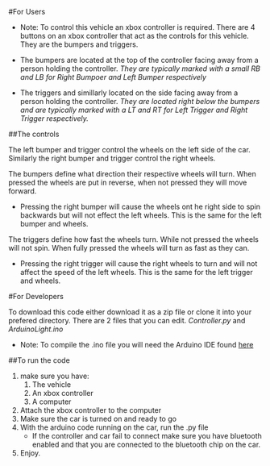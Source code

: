 #For Users

  * Note: To control this vehicle an xbox controller is required.
There are 4 buttons on an xbox controller that act as the controls for this vehicle. They are the bumpers and triggers.

  * The bumpers are located at the top of the controller facing away from a person holding the controller. *They are typically marked with a small RB and LB for Right Bumpoer and Left Bumper respectively*

  * The triggers and simillarly located on the side facing away from a person holding the controller. *They are located right below the bumpers and are typically marked with a LT and RT for Left Trigger and Right Trigger respectively.*

##The controls

The left bumper and trigger control the wheels on the left side of the car. Similarly the right bumper and trigger control the right wheels.

The bumpers define what direction their respective wheels will turn. When pressed the wheels are put in reverse, when not pressed they will move forward.
  * Pressing the right bumper will cause the wheels ont he right side to spin backwards but will not effect the left wheels. This is the same for the left bumper and wheels.

The triggers define how fast the wheels turn. While not pressed the wheels will not spin. When fully pressed the wheels will turn as fast as they can.
  * Pressing the right trigger will cause the right wheels to turn and will not affect the speed of the left wheels. This is the same for the left trigger and wheels.

#For Developers

To download this code either download it as a zip file or clone it into your prefered directory.
There are 2 files that you can edit. *Controller.py* and *ArduinoLight.ino*
  * Note: To compile the .ino file you will need the Arduino IDE found [here](https://www.arduino.cc/en/main/software)

##To run the code

1. make sure you have:
	1. The vehicle
	2. An xbox controller
	3. A computer
2. Attach the xbox controller to the computer
3. Make sure the car is turned on and ready to go
4. With the arduino code running on the car, run the .py file
	  * If the controller and car fail to connect make sure you have bluetooth enabled and that you are connected to the bluetooth chip on the car.
5. Enjoy.
